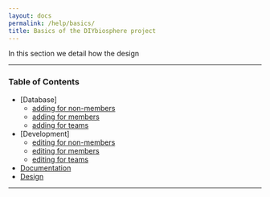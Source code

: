 ```yaml
---
layout: docs
permalink: /help/basics/
title: Basics of the DIYbiosphere project
---
```


In this section we detail how the design

---

### Table of Contents

- [Database]
  - [adding for non-members](/help/tutorials/add-entry/)
  - [adding for members](/help/tutorials/add-entry-members/)
  - [adding for teams](/help/tutorials/add-entry-teams/)
- [Development]
  - [editing for non-members](/help/tutorials/edit-entry/)
  - [editing for members](/help/tutorials/edit-entry-members/)
  - [editing for teams](/help/tutorials/edit-entry-teams/)
- [Documentation](/help/tutorials/install/)
- [Design](/help/tutorials/using-atom/)


---
